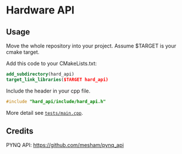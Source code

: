 # Hardware API

## Usage

Move the whole repository into your project.
Assume $TARGET is your cmake target.

Add this code to your CMakeLists.txt:
```cmake
add_subdirectory(hard_api)
target_link_libraries($TARGET hard_api)
```

Include the header in your cpp file.
```c++
#include "hard_api/include/hard_api.h"
```

More detail see [`tests/main.cpp`](./tests/main.cpp).

## Credits

PYNQ API: https://github.com/mesham/pynq_api